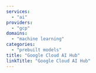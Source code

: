 ```yaml
---
services:
  - "ai"
providers:
  - "gcp"
domains:
  - "machine learning"
categories:
  - "prebuilt models"
title: "Google Cloud AI Hub"
linkTitle: "Google Cloud AI Hub"
---
```

